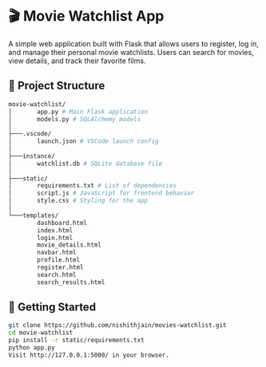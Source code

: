 # 🎬 Movie Watchlist App

A simple web application built with Flask that allows users to register, log in, and manage their personal movie watchlists. Users can search for movies, view details, and track their favorite films.

## 📁 Project Structure

```bash
movie-watchlist/
│       app.py # Main Flask application
│       models.py # SQLAlchemy models
│
├───.vscode/
│       launch.json # VSCode launch config
│
├───instance/
│       watchlist.db # SQLite database file
│
├───static/
│       requirements.txt # List of dependencies
│       script.js # JavaScript for frontend behavior
│       style.css # Styling for the app
│
└───templates/
        dashboard.html
        index.html
        login.html
        movie_details.html
        navbar.html
        profile.html
        register.html
        search.html
        search_results.html
```

## 🚀 Getting Started

```bash
git clone https://github.com/nishithjain/movies-watchlist.git
cd movie-watchlist
pip install -r static/requirements.txt
python app.py
Visit http://127.0.0.1:5000/ in your browser.
